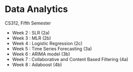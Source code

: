 # Data Analytics
CS312, Fifth Semester

- Week 2 : SLR (2a)
- Week 3 : MLR (2b)
- Week 4 : Logistic Regression (2c)
- Week 5 : Time Series Forecasting (3a)
- Week 6 : ARIMA model (3b)
- Week 7 : Collaborative and Content Based Filtering (4a)  
- Week 8 : Adaboost (4b)